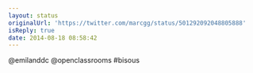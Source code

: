 ```yaml
---
layout: status
originalUrl: 'https://twitter.com/marcgg/status/501292092048805888'
isReply: true
date: 2014-08-18 08:58:42
---
```


@emilanddc @openclassrooms #bisous
